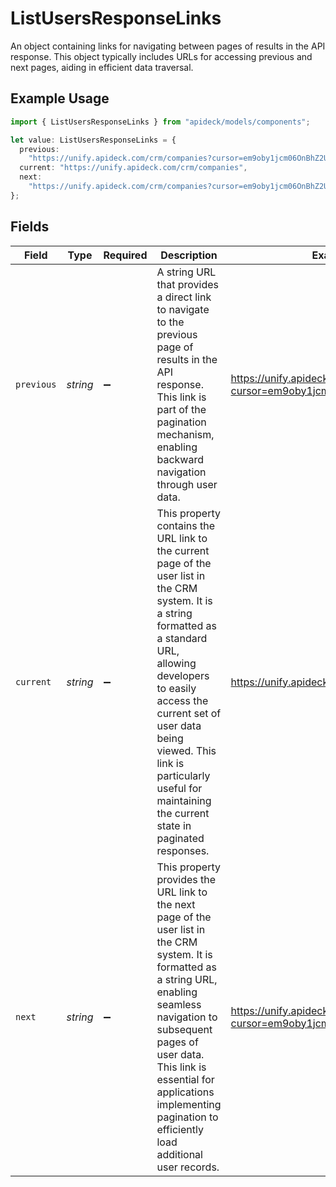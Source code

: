 # ListUsersResponseLinks

An object containing links for navigating between pages of results in the API response. This object typically includes URLs for accessing previous and next pages, aiding in efficient data traversal.

## Example Usage

```typescript
import { ListUsersResponseLinks } from "apideck/models/components";

let value: ListUsersResponseLinks = {
  previous:
    "https://unify.apideck.com/crm/companies?cursor=em9oby1jcm06OnBhZ2U6OjE%3D",
  current: "https://unify.apideck.com/crm/companies",
  next:
    "https://unify.apideck.com/crm/companies?cursor=em9oby1jcm06OnBhZ2U6OjM",
};
```

## Fields

| Field                                                                                                                                                                                                                                                                                                              | Type                                                                                                                                                                                                                                                                                                               | Required                                                                                                                                                                                                                                                                                                           | Description                                                                                                                                                                                                                                                                                                        | Example                                                                                                                                                                                                                                                                                                            |
| ------------------------------------------------------------------------------------------------------------------------------------------------------------------------------------------------------------------------------------------------------------------------------------------------------------------ | ------------------------------------------------------------------------------------------------------------------------------------------------------------------------------------------------------------------------------------------------------------------------------------------------------------------ | ------------------------------------------------------------------------------------------------------------------------------------------------------------------------------------------------------------------------------------------------------------------------------------------------------------------ | ------------------------------------------------------------------------------------------------------------------------------------------------------------------------------------------------------------------------------------------------------------------------------------------------------------------ | ------------------------------------------------------------------------------------------------------------------------------------------------------------------------------------------------------------------------------------------------------------------------------------------------------------------ |
| `previous`                                                                                                                                                                                                                                                                                                         | *string*                                                                                                                                                                                                                                                                                                           | :heavy_minus_sign:                                                                                                                                                                                                                                                                                                 | A string URL that provides a direct link to navigate to the previous page of results in the API response. This link is part of the pagination mechanism, enabling backward navigation through user data.                                                                                                           | https://unify.apideck.com/crm/companies?cursor=em9oby1jcm06OnBhZ2U6OjE%3D                                                                                                                                                                                                                                          |
| `current`                                                                                                                                                                                                                                                                                                          | *string*                                                                                                                                                                                                                                                                                                           | :heavy_minus_sign:                                                                                                                                                                                                                                                                                                 | This property contains the URL link to the current page of the user list in the CRM system. It is a string formatted as a standard URL, allowing developers to easily access the current set of user data being viewed. This link is particularly useful for maintaining the current state in paginated responses. | https://unify.apideck.com/crm/companies                                                                                                                                                                                                                                                                            |
| `next`                                                                                                                                                                                                                                                                                                             | *string*                                                                                                                                                                                                                                                                                                           | :heavy_minus_sign:                                                                                                                                                                                                                                                                                                 | This property provides the URL link to the next page of the user list in the CRM system. It is formatted as a string URL, enabling seamless navigation to subsequent pages of user data. This link is essential for applications implementing pagination to efficiently load additional user records.              | https://unify.apideck.com/crm/companies?cursor=em9oby1jcm06OnBhZ2U6OjM                                                                                                                                                                                                                                             |